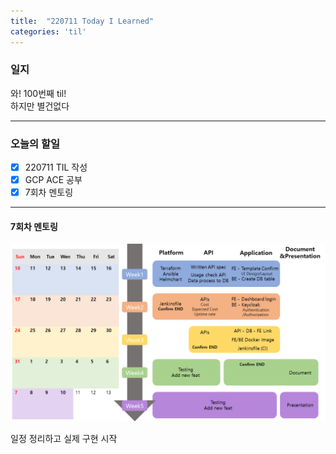 ```yaml
---
title:  "220711 Today I Learned"
categories: 'til'
---
```


### 일지  

와! 100번째 til!  
하지만 별건없다  

----

### 오늘의 할일

- [x] 220711 TIL 작성 
- [x] GCP ACE 공부
- [x] 7회차 멘토링

---

#### 7회차 멘토링

![1001](/assets/til/til1001.png)

일정 정리하고 실제 구현 시작